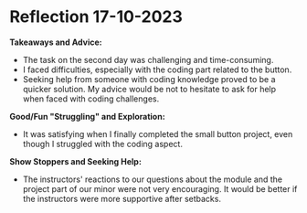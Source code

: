 # Reflection 17-10-2023

**Takeaways and Advice:**
- The task on the second day was challenging and time-consuming.
- I faced difficulties, especially with the coding part related to the button.
- Seeking help from someone with coding knowledge proved to be a quicker solution. My advice would be not to hesitate to ask for help when faced with coding challenges.

**Good/Fun "Struggling" and Exploration:**
- It was satisfying when I finally completed the small button project, even though I struggled with the coding aspect.

**Show Stoppers and Seeking Help:**
- The instructors' reactions to our questions about the module and the project part of our minor were not very encouraging. It would be better if the instructors were more supportive after setbacks.
